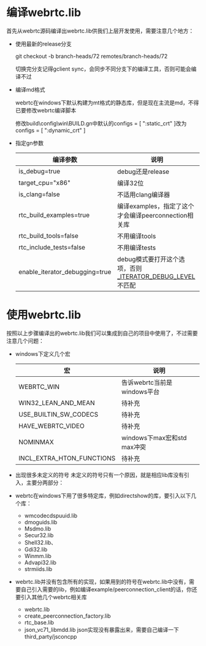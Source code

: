 # 编译webrtc.lib
首先从webrtc源码编译出webrtc.lib供我们上层开发使用，需要注意几个地方：
- 使用最新的release分支

    git checkout -b branch-heads/72 remotes/branch-heads/72

    切换完分支记得gclient sync，会同步不同分支下的编译工具，否则可能会编译不过

- 编译md格式

    webrtc在windows下默认构建为mt格式的静态库，但是现在主流是md，不得已要修改webrtc编译脚本

    修改build\config\win\BUILD.gn中默认的configs = [ ":static_crt" ]改为configs = [ ":dynamic_crt" ]

- 指定gn参数

    编译参数|说明
    -|-
    is_debug=true|debug还是release
    target_cpu="x86"|编译32位
    is_clang=false|不适用clang编译器
    rtc_build_examples=true|编译examples，指定了这个才会编译peerconnection相关库
    rtc_build_tools=false|不用编译tools
    rtc_include_tests=false|不用编译tests
    enable_iterator_debugging=true|debug模式要打开这个选项，否则[_ITERATOR_DEBUG_LEVEL](https://docs.microsoft.com/en-us/cpp/standard-library/debug-iterator-support?view=vs-2019)不匹配
         

# 使用webrtc.lib
按照以上步骤编译出的webrtc.lib我们可以集成到自己的项目中使用了，不过需要注意几个问题：

- windows下定义几个宏

    宏|说明
    -|-
    WEBRTC_WIN|告诉webrtc当前是windows平台
    WIN32_LEAN_AND_MEAN|待补充
    USE_BUILTIN_SW_CODECS|待补充
    HAVE_WEBRTC_VIDEO|待补充
    NOMINMAX|windows下max宏和std max冲突
    INCL_EXTRA_HTON_FUNCTIONS|待补充

- 出现很多未定义的符号
未定义的符号只有一个原因，就是相应lib库没有引入，主要分两部分：

- webrtc在windows下用了很多特定库，例如directshow的库，要引入以下几个库：

    - wmcodecdspuuid.lib
    - dmoguids.lib
    - Msdmo.lib
    - Secur32.lib
    - Shell32.lib、
    - Gdi32.lib
    - Winmm.lib
    - Advapi32.lib
    - strmiids.lib

- webrtc.lib并没有包含所有的实现，如果用到的符号在webrtc.lib中没有，需要自己引入需要的lib，例如编译example/peerconnection_client的话，你还要引入其他几个webrtc相关库

    - webrtc.lib
    - create_peerconnection_factory.lib
    - rtc_base.lib 
    - json_vc71_libmdd.lib json实现没有暴露出来，需要自己编译一下third_party/jsconcpp
